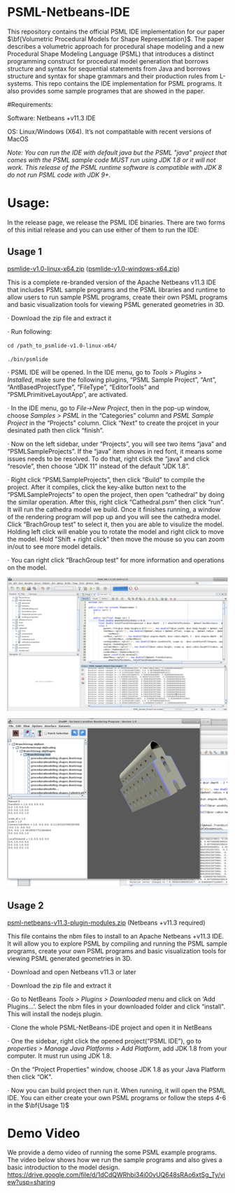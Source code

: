 # PSML-Netbeans-IDE

This repository contains the official PSML IDE implementation for our paper $\bf{Volumetric Procedural Models for Shape Representation}$. The paper describes a volumetric approach for procedural shape modeling and a new Procedural Shape Modeling Language (PSML) that introduces a distinct programming construct for procedural model generation that borrows structure and syntax for sequential statements from Java and borrows structure and syntax for shape grammars and their production rules from L-systems. This repo contains the IDE implementation for PSML programs. It also provides some sample programes that are showed in the paper.



#Requirements:

Software: Netbeans +v11.3 IDE

OS: Linux/Windows (X64). It’s not compatitable with recent versions of MacOS


*Note: You can run the IDE with default java but the PSML "java" project that comes with the PSML sample code MUST run using JDK 1.8 or it will not work. This release of the PSML runtime software is compatible with JDK 8 do not run PSML code with JDK 9+.*



# Usage:

In the release page, we release the PSML IDE binaries. There are two forms of this initial release and you can use either of them to run the IDE:

## Usage 1

[psmlide-v1.0-linux-x64.zip](https://github.com/uncc-visionlab/psml-netbeans-ide/releases/download/v1.0.0-alpha/psmlide-v1.0-linux-x64.zip) ([psmlide-v1.0-windows-x64.zip](https://github.com/uncc-visionlab/psml-netbeans-ide/releases/download/v1.0.0-alpha/psmlide-v1.0-windows-x64.zip))


This is a complete re-branded version of the Apache Netbeans v11.3 IDE that includes PSML sample programs and the PSML libraries and runtime to allow users to run sample PSML programs, create their own PSML programs and basic visualization tools for viewing PSML generated geometries in 3D.

$\cdot$ Download the zip file and extract it

$\cdot$ Run following:

`cd /path_to_psmlide-v1.0-linux-x64/`

`./bin/psmlide`

$\cdot$ PSML IDE will be opened. In the IDE menu, go to *Tools > Plugins > Installed*, make sure the following plugins, “PSML Sample Project”, “Ant”, “AntBasedProjectType”, “FileType”, “EditorTools” and “PSMLPrimitiveLayoutApp”, are activated. 

$\cdot$  In the IDE menu, go to *File->New Project*, then in the pop-up window, choose *Samples > PSML* in the “Categories” column and *PSML Sample Project* in the “Projects” column. Click “Next” to create the projcet in your desinated path then click “finish”.

$\cdot$ Now on the left sidebar, under “Projects”, you will see two items “java” and “PSMLSampleProjects”. If the “java” item shows in red font, it means some issues needs to be resolved. To do that, right click the “java” and click “resovle”, then choose "JDK 11” instead of the default "JDK 1.8”.

$\cdot$ Right click “PSMLSampleProjects”, then click “Build” to compile the project. After it compiles, click the key-alike button next to the “PSMLSampleProjects” to open the project, then open “cathedral” by doing the similar operation. After this, right click “Cathedral.psm” then click “run”. It will run the cathedra model we build. Once it finishes running, a window of the rendering program will pop up and you will see the cathedra model. Click “BrachGroup test” to select it, then you are able to visulize the model. Holding left click will enable you to rotate the model and right click to move the model. Hold "Shift + right click" then move the mouse so you can zoom in/out to see more model details. 

$\cdot$ You can right click “BrachGroup test” for more information and operations on the model.

![PSML-IDE-1](./images/PSML-IDE-1.png)

![PSML-IDE-2](./images/PSML-IDE-2.png)


## Usage 2
[psml-netbeans-v11.3-plugin-modules.zip](https://github.com/uncc-visionlab/psml-netbeans-ide/releases/download/v1.0.0-alpha/psml-netbeans-v11.3-plugin-modules.zip) (Netbeans +v11.3 required)

This file contains the nbm files to install to an Apache Netbeans +v11.3 IDE. It will allow you to explore PSML by compiling and running the PSML sample programs, create your own PSML programs and basic visualization tools for viewing PSML generated geometries in 3D.

$\cdot$ Download and open Netbeans v11.3 or later

$\cdot$ Download the zip file and extract it

$\cdot$ Go to NetBeans *Tools > Plugins > Downloaded* menu and click on ‘Add Plugins…’. Select the nbm files in your downloaded folder and click “install". This will install the nodejs plugin.

$\cdot$ Clone the whole PSML-NetBeans-IDE project and open it in NetBeans

$\cdot$ One the sidebar, right click the opened project(“PSML IDE”), go to *properties > Manage Java Platforms > Add Platform*, add JDK 1.8 from your computer. It must run using JDK 1.8.

$\cdot$ On the “Project Properties” window, choose JDK 1.8 as your Java Platform then click “OK".

$\cdot$ Now you can build project then run it. When running, it will open the PSML IDE. You can either create your own PSML programs or follow the steps 4-6 in the $\bf{Usage 1}$

# Demo Video
We provide a demo video of running the some PSML example programs. The video below shows how we run the sample programs and also gives a basic introduction to the model design.
https://drive.google.com/file/d/1dCdQWRhbi34i00vUQ648sRAo6xtSg_Ty/view?usp=sharing


